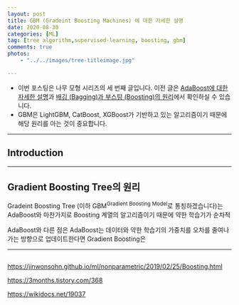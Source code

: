 ```yaml
---
layout: post
title: GBM (Gradeint Boosting Machines) 에 대한 자세한 설명 
date: 2020-08-30
categories: [ML]
tag: [tree algorithm,supervised-learning, boosting, gbm]
comments: true
photos:
    - "../../images/tree-titleimage.jpg"

---
```


* 이번 포스팅은 나무 모형 시리즈의 세 번째 글입니다. 이전 글은 [AdaBoost에 대한 자세한 설명](https://assaeunji.github.io/ml/2020-08-14-adaboost/)과 [배깅 (Bagging)과 부스팅 (Boosting)의 원리](https://assaeunji.github.io/ml/2020-08-06-tree/)에서 확인하실 수 있습니다.
* GBM은 LightGBM, CatBoost, XGBoost가 기반하고 있는 알고리즘이기 때문에 해당 원리를 아는 것이 중요합니다.


---
## Introduction



---
## Gradient Boosting Tree의 원리

Gradeint Boosting Tree (이하 GBM<sup>Gradient Boosting Model</sup>로 통칭하겠습니다)는 AdaBoost와 마찬가지로 Boosting 계열의 알고리즘이기 때문에 약한 학습기가 순차적


AdaBoost와 다른 점은 AdaBoost는 데이터와 약한 학습기의 가중치를 오차를 줄여나가는 방향으로 업데이트한다면 Gradient Boosting은 

---
## 



https://jinwonsohn.github.io/ml/nonparametric/2019/02/25/Boosting.html


https://3months.tistory.com/368

https://wikidocs.net/19037
